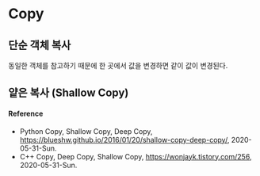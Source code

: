 # Copy

## 단순 객체 복사
동일한 객체를 참고하기 때문에 한 곳에서 값을 변경하면 같이 값이 변경된다.

## 얕은 복사 (Shallow Copy)


#### Reference
- Python Copy, Shallow Copy, Deep Copy, https://blueshw.github.io/2016/01/20/shallow-copy-deep-copy/, 2020-05-31-Sun.
- C++ Copy, Deep Copy, Shallow Copy, https://wonjayk.tistory.com/256, 2020-05-31-Sun.
